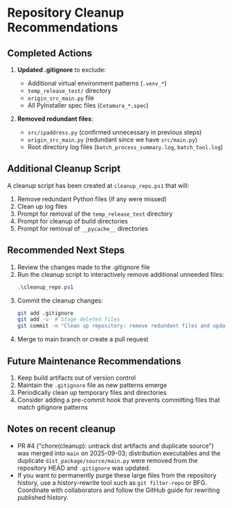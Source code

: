 # Repository Cleanup Recommendations

## Completed Actions

1. **Updated .gitignore** to exclude:
   - Additional virtual environment patterns (`.venv_*`)
   - `temp_release_test/` directory
   - `origin_src_main.py` file
   - All PyInstaller spec files (`Cetamura_*.spec`)

2. **Removed redundant files**:
   - `src/ipaddress.py` (confirmed unnecessary in previous steps)
   - `origin_src_main.py` (redundant since we have `src/main.py`)
   - Root directory log files (`batch_process_summary.log`, `batch_tool.log`)

## Additional Cleanup Script

A cleanup script has been created at `cleanup_repo.ps1` that will:

1. Remove redundant Python files (if any were missed)
2. Clean up log files
3. Prompt for removal of the `temp_release_test` directory
4. Prompt for cleanup of build directories
5. Prompt for removal of `__pycache__` directories

## Recommended Next Steps

1. Review the changes made to the .gitignore file
2. Run the cleanup script to interactively remove additional unneeded files:
   ```powershell
   .\cleanup_repo.ps1
   ```
3. Commit the cleanup changes:
   ```bash
   git add .gitignore
   git add -u  # Stage deleted files
   git commit -m "Clean up repository: remove redundant files and update .gitignore"
   ```
4. Merge to main branch or create a pull request

## Future Maintenance Recommendations

1. Keep build artifacts out of version control
2. Maintain the `.gitignore` file as new patterns emerge
3. Periodically clean up temporary files and directories
4. Consider adding a pre-commit hook that prevents committing files that match gitignore patterns

## Notes on recent cleanup

- PR #4 ("chore(cleanup): untrack dist artifacts and duplicate source") was merged into `main` on 2025-09-03; distribution executables and the duplicate `dist_package/source/main.py` were removed from the repository HEAD and `.gitignore` was updated.
- If you want to permanently purge these large files from the repository history, use a history-rewrite tool such as `git filter-repo` or BFG. Coordinate with collaborators and follow the GitHub guide for rewriting published history.
